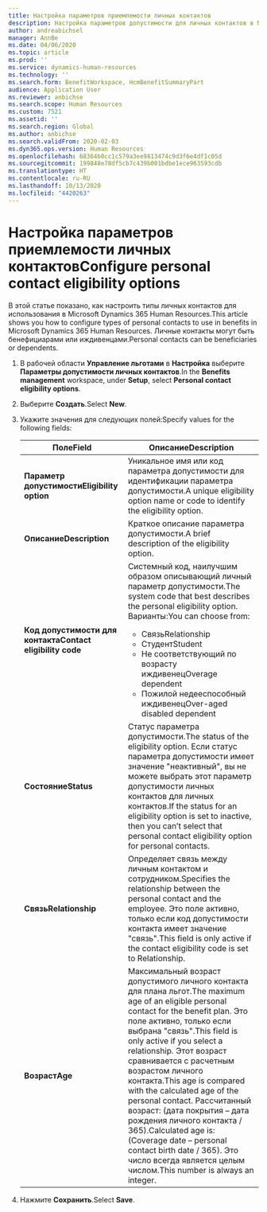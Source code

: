 ```yaml
---
title: Настройка параметров приемлемости личных контактов
description: Настройка параметров допустимости для личных контактов в Microsoft Dynamics 365 Human Resources. Личные контакты могут быть бенефициарами или иждивенцами.
author: andreabichsel
manager: AnnBe
ms.date: 04/06/2020
ms.topic: article
ms.prod: ''
ms.service: dynamics-human-resources
ms.technology: ''
ms.search.form: BenefitWorkspace, HcmBenefitSummaryPart
audience: Application User
ms.reviewer: anbichse
ms.search.scope: Human Resources
ms.custom: 7521
ms.assetid: ''
ms.search.region: Global
ms.author: anbichse
ms.search.validFrom: 2020-02-03
ms.dyn365.ops.version: Human Resources
ms.openlocfilehash: 68364b0cc1c579a3ee9813474c9d3f6e4df1c05d
ms.sourcegitcommit: 199848e78df5cb7c439b001bdbe1ece963593cdb
ms.translationtype: HT
ms.contentlocale: ru-RU
ms.lasthandoff: 10/13/2020
ms.locfileid: "4420263"
---
```

# <a name="configure-personal-contact-eligibility-options"></a><span data-ttu-id="309d3-104">Настройка параметров приемлемости личных контактов</span><span class="sxs-lookup"><span data-stu-id="309d3-104">Configure personal contact eligibility options</span></span>

<span data-ttu-id="309d3-105">В этой статье показано, как настроить типы личных контактов для использования в Microsoft Dynamics 365 Human Resources.</span><span class="sxs-lookup"><span data-stu-id="309d3-105">This article shows you how to configure types of personal contacts to use in benefits in Microsoft Dynamics 365 Human Resources.</span></span> <span data-ttu-id="309d3-106">Личные контакты могут быть бенефициарами или иждивенцами.</span><span class="sxs-lookup"><span data-stu-id="309d3-106">Personal contacts can be beneficiaries or dependents.</span></span> 

1. <span data-ttu-id="309d3-107">В рабочей области **Управление льготами** в **Настройка** выберите **Параметры допустимости личных контактов**.</span><span class="sxs-lookup"><span data-stu-id="309d3-107">In the **Benefits management** workspace, under **Setup**, select **Personal contact eligibility options**.</span></span>

2. <span data-ttu-id="309d3-108">Выберите **Создать**.</span><span class="sxs-lookup"><span data-stu-id="309d3-108">Select **New**.</span></span>

3. <span data-ttu-id="309d3-109">Укажите значения для следующих полей:</span><span class="sxs-lookup"><span data-stu-id="309d3-109">Specify values for the following fields:</span></span>

   | <span data-ttu-id="309d3-110">Поле</span><span class="sxs-lookup"><span data-stu-id="309d3-110">Field</span></span> | <span data-ttu-id="309d3-111">Описание</span><span class="sxs-lookup"><span data-stu-id="309d3-111">Description</span></span> |
   | --- | --- |
   | <span data-ttu-id="309d3-112">**Параметр допустимости**</span><span class="sxs-lookup"><span data-stu-id="309d3-112">**Eligibility option**</span></span> | <span data-ttu-id="309d3-113">Уникальное имя или код параметра допустимости для идентификации параметра допустимости.</span><span class="sxs-lookup"><span data-stu-id="309d3-113">A unique eligibility option name or code to identify the eligibility option.</span></span> |
   | <span data-ttu-id="309d3-114">**Описание**</span><span class="sxs-lookup"><span data-stu-id="309d3-114">**Description**</span></span> | <span data-ttu-id="309d3-115">Краткое описание параметра допустимости.</span><span class="sxs-lookup"><span data-stu-id="309d3-115">A brief description of the eligibility option.</span></span> |
   | <span data-ttu-id="309d3-116">**Код допустимости для контакта**</span><span class="sxs-lookup"><span data-stu-id="309d3-116">**Contact eligibility code**</span></span> | <span data-ttu-id="309d3-117">Системный код, наилучшим образом описывающий личный параметр допустимости.</span><span class="sxs-lookup"><span data-stu-id="309d3-117">The system code that best describes the personal eligibility option.</span></span> <span data-ttu-id="309d3-118">Варианты:</span><span class="sxs-lookup"><span data-stu-id="309d3-118">You can choose from:</span></span> <ul><li><span data-ttu-id="309d3-119">Связь</span><span class="sxs-lookup"><span data-stu-id="309d3-119">Relationship</span></span></li><li><span data-ttu-id="309d3-120">Студент</span><span class="sxs-lookup"><span data-stu-id="309d3-120">Student</span></span></li><li><span data-ttu-id="309d3-121">Не соответствующий по возрасту иждивенец</span><span class="sxs-lookup"><span data-stu-id="309d3-121">Overage dependent</span></span></li><li><span data-ttu-id="309d3-122">Пожилой недееспособный иждивенец</span><span class="sxs-lookup"><span data-stu-id="309d3-122">Over-aged disabled dependent</span></span></li></ul> |
   | <span data-ttu-id="309d3-123">**Состояние**</span><span class="sxs-lookup"><span data-stu-id="309d3-123">**Status**</span></span> | <span data-ttu-id="309d3-124">Статус параметра допустимости.</span><span class="sxs-lookup"><span data-stu-id="309d3-124">The status of the eligibility option.</span></span> <span data-ttu-id="309d3-125">Если статус параметра допустимости имеет значение "неактивный", вы не можете выбрать этот параметр допустимости личных контактов для личных контактов.</span><span class="sxs-lookup"><span data-stu-id="309d3-125">If the status for an eligibility option is set to inactive, then you can’t select that personal contact eligibility option for personal contacts.</span></span> |
   | <span data-ttu-id="309d3-126">**Связь**</span><span class="sxs-lookup"><span data-stu-id="309d3-126">**Relationship**</span></span> | <span data-ttu-id="309d3-127">Определяет связь между личным контактом и сотрудником.</span><span class="sxs-lookup"><span data-stu-id="309d3-127">Specifies the relationship between the personal contact and the employee.</span></span> <span data-ttu-id="309d3-128">Это поле активно, только если код допустимости контакта имеет значение "связь".</span><span class="sxs-lookup"><span data-stu-id="309d3-128">This field is only active if the contact eligibility code is set to Relationship.</span></span> |
   | <span data-ttu-id="309d3-129">**Возраст**</span><span class="sxs-lookup"><span data-stu-id="309d3-129">**Age**</span></span> | <span data-ttu-id="309d3-130">Максимальный возраст допустимого личного контакта для плана льгот.</span><span class="sxs-lookup"><span data-stu-id="309d3-130">The maximum age of an eligible personal contact for the benefit plan.</span></span> <span data-ttu-id="309d3-131">Это поле активно, только если выбрана "связь".</span><span class="sxs-lookup"><span data-stu-id="309d3-131">This field is only active if you select a relationship.</span></span> <span data-ttu-id="309d3-132">Этот возраст сравнивается с расчетным возрастом личного контакта.</span><span class="sxs-lookup"><span data-stu-id="309d3-132">This age is compared with the calculated age of the personal contact.</span></span> <span data-ttu-id="309d3-133">Рассчитанный возраст: (дата покрытия – дата рождения личного контакта / 365).</span><span class="sxs-lookup"><span data-stu-id="309d3-133">Calculated age is: (Coverage date – personal contact birth date / 365).</span></span> <span data-ttu-id="309d3-134">Это число всегда является целым числом.</span><span class="sxs-lookup"><span data-stu-id="309d3-134">This number is always an integer.</span></span> |

4. <span data-ttu-id="309d3-135">Нажмите **Сохранить**.</span><span class="sxs-lookup"><span data-stu-id="309d3-135">Select **Save**.</span></span> 
